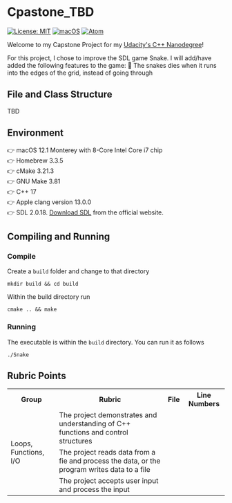 # Cpastone_TBD

[![License: MIT](https://img.shields.io/badge/License-MIT-yellow.svg)](https://opensource.org/licenses/MIT) [![macOS](https://svgshare.com/i/ZjP.svg)](https://svgshare.com/i/ZjP.svg) [![Atom](https://badgen.net/badge/icon/atom?icon=atom&label)](https://atom.io)

Welcome to my Capstone Project for my [Udacity's C++ Nanodegree](https://www.udacity.com/course/c-plus-plus-nanodegree--nd213)!

For this project, I chose to improve the SDL game Snake. I will add/have added the following features to the game:
🐍 The snakes dies when it runs into the edges of the grid, instead of going through
<!-- 🐍 High scores table
🐍 Splash screen with selection of mode (one player, two players, high scores)
🐍 Enemy snake that uses A* search to look for the food -->

<!-- IMAGE OR GIF OR VIDEO OF THE APPLICATION --->

## File and Class Structure
TBD

## Environment
👉 macOS 12.1 Monterey with 8-Core Intel Core i7 chip  
👉 Homebrew 3.3.5  
👉 cMake 3.21.3  
👉 GNU Make 3.81  
👉 C++ 17  
👉 Apple clang version 13.0.0  
👉 SDL 2.0.18. [Download SDL](https://www.libsdl.org/download-2.0.php) from the official website.

## Compiling and Running
### Compile
Create a `build` folder and change to that directory
```
mkdir build && cd build
```

Within the build directory run
```
cmake .. && make
```

### Running
The executable is within the `build` directory. You can run it as follows
```
./Snake
```

## Rubric Points
<!-- Going back to HTML because Markdown doesn't allow me to do the table properly --->
<table>
  <tr>
    <th>Group</th>
    <th>Rubric</th>
    <th>File</th>
    <th>Line Numbers</th>
  </tr>
  <tr>
    <td rowspan="3">Loops, Functions, I/O</td>
    <td>The project demonstrates and understanding of C++ functions and control structures</td>
    <td></td>
    <td></td>
  </tr>
  <tr>
    <td>The project reads data from a fie and process the data, or the program writes data to a file</td>
    <td></td>
    <td></td>
  </tr>
  <tr>
    <td>The project accepts user input and process the input</td>
    <td></td>
    <td></td>
  </tr>
</table>

